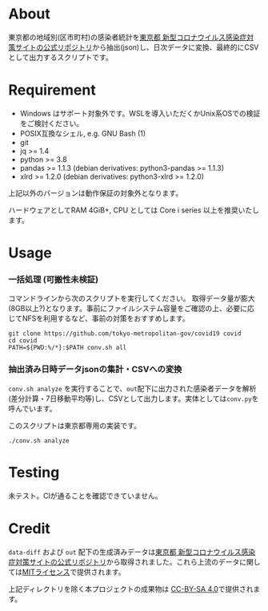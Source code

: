 # About

東京都の地域別(区市町村)の感染者統計を[東京都 新型コロナウイルス感染症対策サイトの公式リポジトリ](https://github.com/tokyo-metropolitan-gov/covid19)から抽出(json)し、日次データに変換、最終的にCSVとして出力するスクリプトです。

# Requirement

* Windows はサポート対象外です。WSLを導入いただくかUnix系OSでの検証をご検討ください。
* POSIX互換なシェル, e.g. GNU Bash (1)
* git
* jq >= 1.4
* python >= 3.8
* pandas >= 1.1.3  (debian derivatives: python3-pandas >= 1.1.3)
* xlrd >= 1.2.0 (debian derivatives: python3-xlrd >= 1.2.0)

上記以外のバージョンは動作保証の対象外となります。

ハードウェアとしてRAM 4GiB+, CPU としては Core i series 以上を推奨いたします。

# Usage

### 一括処理 (可搬性未検証)

コマンドラインから次のスクリプトを実行してください。
取得データ量が膨大(8GB以上?)となります。事前にファイルシステム容量をご確認の上、必要に応じてNFSを利用するなど、事前の対策をおすすめします。

```
git clone https://github.com/tokyo-metropolitan-gov/covid19 covid
cd covid
PATH=${PWD:%/*}:$PATH conv.sh all
```

### 抽出済み日時データjsonの集計・CSVへの変換

`conv.sh analyze` を実行することで、`out`配下に出力された感染者データを解析(差分計算・7日移動平均等)し、CSVとして出力します。実体としては`conv.py`を呼んでいます。

このスクリプトは東京都専用の実装です。

```
./conv.sh analyze
```


# Testing

未テスト。CIが通ることを確認できていません。

# Credit

`data-diff` および `out` 配下の生成済みデータは[東京都 新型コロナウイルス感染症対策サイトの公式リポジトリ](https://github.com/tokyo-metropolitan-gov/covid19)から取得されました。これら上流のデータに関しては[MITライセンス](https://github.com/tokyo-metropolitan-gov/covid19/blob/development/LICENSE.txt)で提供されます。

上記ディレクトリを除く本プロジェクトの成果物は [CC-BY-SA 4.0](LICENSE.md)で提供されます。
